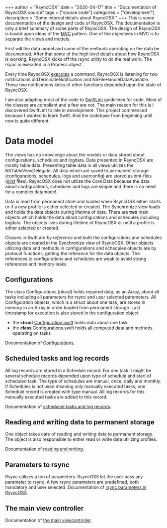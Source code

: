 +++
author = "RsyncOSX"
date = "2020-04-17"
title =  "Documentation of RsyncOSX source"
tags = ["source code"]
categories = ["development"]
description = "Some internal details about RsyncOSX."
+++
This is some documentation of the design and code of RsyncOSX. The documentation is only a brief summary of some parts of RsyncOSX. The design of RsyncOSX is based upon ideas of the [MVC](https://en.wikipedia.org/wiki/Model%E2%80%93view%E2%80%93controller) pattern. One of the objectives in MVC is to separate the views and models.

First will the data model and some of the methods operating on the data be documented. After that some of the high level details about how RsyncOSX is working. RsyncOSX kicks off the rsync utility to do the real work. The rsync is executed in a Process object.

Every time RsyncOSX [executes](https://github.com/rsyncOSX/RsyncOSX/blob/master/RsyncOSX/ProcessCmd.swift) a command, RsyncOSX is listening for two notifications didTerminateNotification and NSFileHandleDataAvailable. Those two notifications kicks of other functions depended upon the state of RsyncOSX.

I am also adapting most of the code to [SwiftLint](https://github.com/realm/SwiftLint) guidelines for code. Most of the classes are compliant and a few are not. The main reason for this is I discovered SwiftLint to late in development. This project commenced because I wanted to learn Swift. And the codebase from beginning until now is quite different.


# Data model

The views has no knowledge about the models or data stored about configurations, schedules and logdata. Data presented in RsyncOSX are mostly table data. Presenting table data in all views utilizes the NSTableViewDelegate. All data which are saved to permanent storage (configurations, schedules, logs and userconfig) are stored as xml-files ([plist](https://en.wikipedia.org/wiki/Property_list) files). RsyncOSX does not utilize the Core Data because the data about configurations, schedules and logs are simple and there is no need for a complex datamodel.

Data is read from permanent store and loaded when RsyncOSX either starts or if a new profile is either selected or created. The Synchronize view loads and holds the data objects during lifetime of data. There are **two** main objects which holds the data about configurations and schedules including logdata. The objects lives during lifetime of RsyncOSX or until a profile is either selected or created.

Classes in Swift are *by reference* and both the  configurations and schedules objects are created in the Synchronize view of RsyncOSX. Other objects utilizing data and methods in configurations and schedules objects are by protocol functions, getting the reference for the data objects. The references to  configurations and schedules are weak to avoid strong references and memory leaks.

## Configurations

The class Configurations (plural) holds required data, as an Array<Configuration>, about all tasks including all parameters for rsync and user selected parameters. All Configuration objects, which is a struct about one task, are stored in memory in an Array<Configuration> in order loaded from permanent storage. Last timestamp for execution is also stored in the configuration object.

- the **struct** [Configuration.swift](https://github.com/rsyncOSX/RsyncOSX/blob/master/RsyncOSX/Configuration.swift) holds data about one task
- the **class** [Configurations.swift](https://github.com/rsyncOSX/RsyncOSX/blob/master/RsyncOSX/Configurations.swift) holds all computed data and methods operating on tasks

Documentation of [Configurations](/post/configuration/).

## Scheduled tasks and log records

All log records are stored in a Schedule record. For one task it might be several schedule records depended upon type of schedule and start of scheduled task. The type of schedules are manual, once, daily and monthly. If Schedules is not used meaning only manually executed tasks, one Schedule record is created with type manual. All log records for this manually executed tasks are added to this record.

Documentation of [scheduled tasks and log records](/post/schedule/).


## Reading and writing data to permanent storage

One object takes care of reading and writing data to permanent storage. The object is also responsible to either read or write data utilizing profiles.

Documentation of [reading and writing](/post/readwrite/).

## Parameters to rsync

Rsync utilizes a ton of parameters. RsyncOSX let the user pass any parameter to rsync. A few rsync parameters are predefined, both mandatory and user selected. Documentation of [rsync parameters in RsyncOSX](/post/parameters/).

## The main view controller

Documentation of [the main viewcontroller](/post/viewcontroller/).

